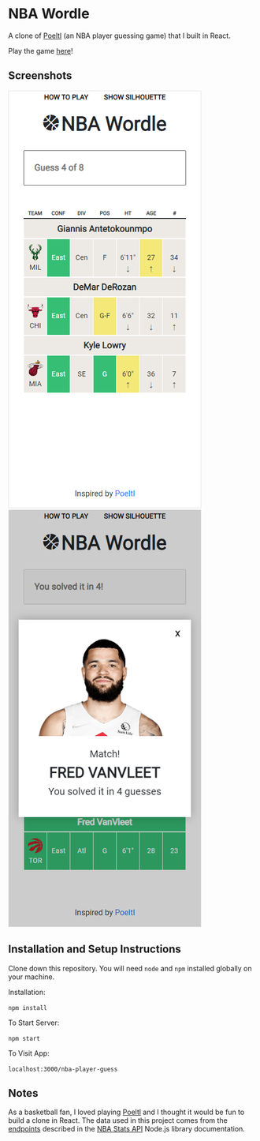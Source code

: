 # NBA Wordle

A clone of [Poeltl](https://poeltl.dunk.town/) (an NBA player guessing game) that I built in React.

Play the game [here](https://jywkim.github.io/nba-player-guess/)!

## Screenshots

![Screenshot of gameplay. Three guesses have been made and are visible.](/public/screenshot1.png)
![Screenshot of game over. Fourth guess has been made and is confirmed correct.](/public/screenshot2.png)

## Installation and Setup Instructions

Clone down this repository. You will need `node` and `npm` installed globally on your machine.  

Installation:

`npm install`  

To Start Server:

`npm start`  

To Visit App:

`localhost:3000/nba-player-guess`  

## Notes

As a basketball fan, I loved playing [Poeltl](https://poeltl.dunk.town/) and I thought it would be fun to build a clone in React. The data used in this project comes from the [endpoints](https://github.com/kshvmdn/nba.js/blob/master/docs/api/DATA.md) described in the [NBA Stats API](https://github.com/kshvmdn/nba.js) Node.js library documentation.